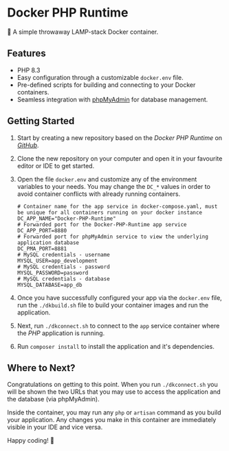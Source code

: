 # Docker PHP Runtime

🚀 A simple throwaway LAMP-stack Docker container.

## Features

- PHP 8.3
- Easy configuration through a customizable `docker.env` file.
- Pre-defined scripts for building and connecting to your Docker containers.
- Seamless integration with [phpMyAdmin](https://www.phpmyadmin.net/) for database management.

## Getting Started

1. Start by creating a new repository based on the *Docker PHP Runtime* on *[GitHub](https://github.com)*.
2. Clone the new repository on your computer and open it in your favourite editor or IDE to get started.
3. Open the file `docker.env` and customize any of the environment variables to your needs. You may change the `DC_*`
   values in order to avoid container conflicts with already running containers.

    ```shell
    # Container name for the app service in docker-compose.yaml, must be unique for all containers running on your docker instance
    DC_APP_NAME="Docker-PHP-Runtime"
    # Forwarded port for the Docker-PHP-Runtime app service
    DC_APP_PORT=8880
    # Forwarded port for phpMyAdmin service to view the underlying application database
    DC_PMA_PORT=8881
    # MySQL credentials - username
    MYSQL_USER=app_development
    # MySQL credentials - password
    MYSQL_PASSWORD=password
    # MySQL credentials - database
    MYSQL_DATABASE=app_db
    ``` 

4. Once you have successfully configured your app via the `docker.env` file, run the `./dkbuild.sh` file to build your
   container images and run the application.
5. Next, run `./dkconnect.sh` to connect to the `app` service container where the *PHP* application is running.
6. Run `composer install` to install the application and it's dependencies.

## Where to Next?

Congratulations on getting to this point. When you run `./dkconnect.sh` you will be shown the two URLs that you may use
to access the application and the database (via phpMyAdmin).

Inside the container, you may run any `php` or `artisan` command as you build your application. Any
changes you make in this container are immediately visible in your IDE and vice versa.

Happy coding! 🎉

